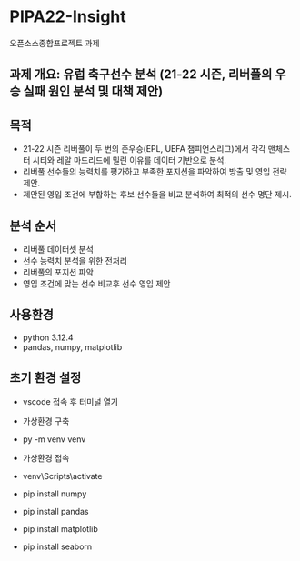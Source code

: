 # PIPA22-Insight
오픈소스종합프로젝트 과제

## 과제 개요: 유럽 축구선수 분석 (21-22 시즌, 리버풀의 우승 실패 원인 분석 및 대책 제안)

## 목적
- 21-22 시즌 리버풀이 두 번의 준우승(EPL, UEFA 챔피언스리그)에서 각각 맨체스터 시티와 레알 마드리드에 밀린 이유를 데이터 기반으로 분석.
- 리버풀 선수들의 능력치를 평가하고 부족한 포지션을 파악하여 방출 및 영입 전략 제안.
- 제안된 영입 조건에 부합하는 후보 선수들을 비교 분석하여 최적의 선수 명단 제시.

## 분석 순서
- 리버풀 데이터셋 분석
- 선수 능력치 분석을 위한 전처리
- 리버풀의 포지션 파악
- 영입 조건에 맞는 선수 비교후 선수 영입 제안 

## 사용환경
- python 3.12.4
- pandas, numpy, matplotlib

## 초기 환경 설정
- vscode 접속 후 터미널 열기

- 가상환경 구축
- py -m venv venv

- 가상환경 접속
- venv\Scripts\activate
- pip install numpy
- pip install pandas
- pip install matplotlib
- pip install seaborn
